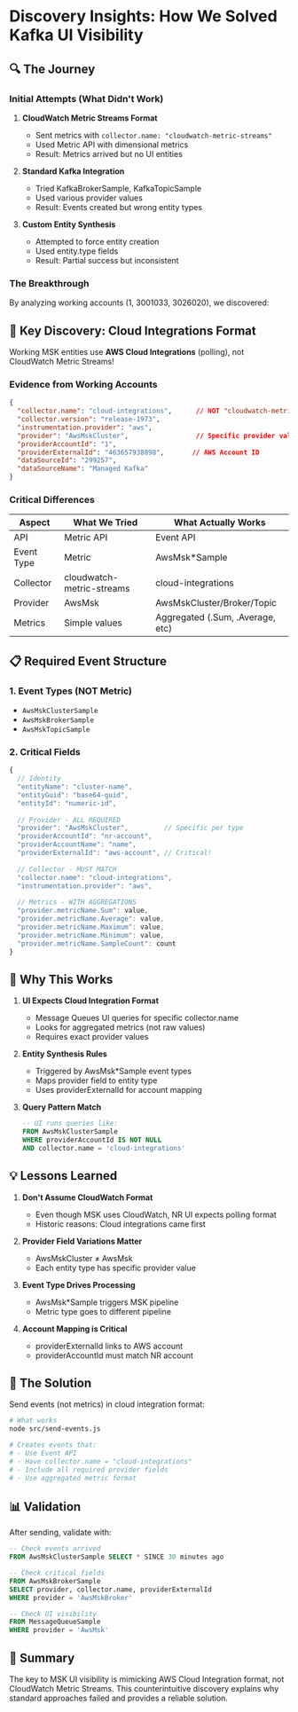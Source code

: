 # Discovery Insights: How We Solved Kafka UI Visibility

## 🔍 The Journey

### Initial Attempts (What Didn't Work)

1. **CloudWatch Metric Streams Format**
   - Sent metrics with `collector.name: "cloudwatch-metric-streams"`
   - Used Metric API with dimensional metrics
   - Result: Metrics arrived but no UI entities

2. **Standard Kafka Integration**
   - Tried KafkaBrokerSample, KafkaTopicSample
   - Used various provider values
   - Result: Events created but wrong entity types

3. **Custom Entity Synthesis**
   - Attempted to force entity creation
   - Used entity.type fields
   - Result: Partial success but inconsistent

### The Breakthrough

By analyzing working accounts (1, 3001033, 3026020), we discovered:

## 🎯 Key Discovery: Cloud Integrations Format

Working MSK entities use **AWS Cloud Integrations** (polling), not CloudWatch Metric Streams!

### Evidence from Working Accounts

```json
{
  "collector.name": "cloud-integrations",      // NOT "cloudwatch-metric-streams"
  "collector.version": "release-1973",
  "instrumentation.provider": "aws",
  "provider": "AwsMskCluster",                 // Specific provider values
  "providerAccountId": "1",
  "providerExternalId": "463657938898",       // AWS Account ID
  "dataSourceId": "299257",
  "dataSourceName": "Managed Kafka"
}
```

### Critical Differences

| Aspect | What We Tried | What Actually Works |
|--------|---------------|-------------------|
| API | Metric API | Event API |
| Event Type | Metric | AwsMsk*Sample |
| Collector | cloudwatch-metric-streams | cloud-integrations |
| Provider | AwsMsk | AwsMskCluster/Broker/Topic |
| Metrics | Simple values | Aggregated (.Sum, .Average, etc) |

## 📋 Required Event Structure

### 1. Event Types (NOT Metric)
- `AwsMskClusterSample`
- `AwsMskBrokerSample`
- `AwsMskTopicSample`

### 2. Critical Fields
```javascript
{
  // Identity
  "entityName": "cluster-name",
  "entityGuid": "base64-guid",
  "entityId": "numeric-id",
  
  // Provider - ALL REQUIRED
  "provider": "AwsMskCluster",         // Specific per type
  "providerAccountId": "nr-account",
  "providerAccountName": "name",
  "providerExternalId": "aws-account", // Critical!
  
  // Collector - MUST MATCH
  "collector.name": "cloud-integrations",
  "instrumentation.provider": "aws",
  
  // Metrics - WITH AGGREGATIONS
  "provider.metricName.Sum": value,
  "provider.metricName.Average": value,
  "provider.metricName.Maximum": value,
  "provider.metricName.Minimum": value,
  "provider.metricName.SampleCount": count
}
```

## 🔄 Why This Works

1. **UI Expects Cloud Integration Format**
   - Message Queues UI queries for specific collector.name
   - Looks for aggregated metrics (not raw values)
   - Requires exact provider values

2. **Entity Synthesis Rules**
   - Triggered by AwsMsk*Sample event types
   - Maps provider field to entity type
   - Uses providerExternalId for account mapping

3. **Query Pattern Match**
   ```sql
   -- UI runs queries like:
   FROM AwsMskClusterSample 
   WHERE providerAccountId IS NOT NULL
   AND collector.name = 'cloud-integrations'
   ```

## 💡 Lessons Learned

1. **Don't Assume CloudWatch Format**
   - Even though MSK uses CloudWatch, NR UI expects polling format
   - Historic reasons: Cloud integrations came first

2. **Provider Field Variations Matter**
   - AwsMskCluster ≠ AwsMsk
   - Each entity type has specific provider value

3. **Event Type Drives Processing**
   - AwsMsk*Sample triggers MSK pipeline
   - Metric type goes to different pipeline

4. **Account Mapping is Critical**
   - providerExternalId links to AWS account
   - providerAccountId must match NR account

## 🚀 The Solution

Send events (not metrics) in cloud integration format:
```bash
# What works
node src/send-events.js

# Creates events that:
# - Use Event API
# - Have collector.name = "cloud-integrations"
# - Include all required provider fields
# - Use aggregated metric format
```

## 📊 Validation

After sending, validate with:
```sql
-- Check events arrived
FROM AwsMskClusterSample SELECT * SINCE 30 minutes ago

-- Check critical fields
FROM AwsMskBrokerSample 
SELECT provider, collector.name, providerExternalId
WHERE provider = 'AwsMskBroker'

-- Check UI visibility
FROM MessageQueueSample
WHERE provider = 'AwsMsk'
```

## 🎯 Summary

The key to MSK UI visibility is mimicking AWS Cloud Integration format, not CloudWatch Metric Streams. This counterintuitive discovery explains why standard approaches failed and provides a reliable solution.